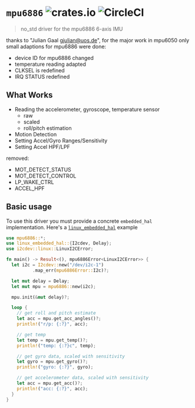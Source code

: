 # `mpu6886` ![crates.io](https://img.shields.io/crates/v/mpu6886.svg) ![CircleCI](https://img.shields.io/circleci/build/github/juliangaal/mpu6886.svg)
> no_std driver for the mpu6886 6-axis IMU

thanks to "Julian Gaal <gjulian@uos.de>", for the major work in mpu6050 
only small adaptions for mpu6886 were done:
* device ID for mpu6886 changed 
* temperature reading adapted
* CLKSEL is redefined
* IRQ STATUS redefined

## What Works
* Reading the accelerometer, gyroscope, temperature sensor
    * raw
    * scaled
    * roll/pitch estimation
* Motion Detection
* Setting Accel/Gyro Ranges/Sensitivity
* Setting Accel HPF/LPF

removed:
* MOT_DETECT_STATUS
* MOT_DETECT_CONTROL
* LP_WAKE_CTRL
* ACCEL_HPF

## Basic usage 
To use this driver you must provide a concrete `embedded_hal` implementation. Here's a 
[`linux_embedded_hal`](https://github.com/rust-embedded/linux-embedded-hal) example
```rust
use mpu6886::*;
use linux_embedded_hal::{I2cdev, Delay};
use i2cdev::linux::LinuxI2CError;

fn main() -> Result<(), mpu6886Error<LinuxI2CError>> {
  let i2c = I2cdev::new("/dev/i2c-1")
          .map_err(mpu6886Error::I2c)?;

  let mut delay = Delay;
  let mut mpu = mpu6886::new(i2c);

  mpu.init(&mut delay)?;

  loop {
    // get roll and pitch estimate
    let acc = mpu.get_acc_angles()?;
    println!("r/p: {:?}", acc);

    // get temp
    let temp = mpu.get_temp()?;
    println!("temp: {:?}c", temp);

    // get gyro data, scaled with sensitivity 
    let gyro = mpu.get_gyro()?;
    println!("gyro: {:?}", gyro);

    // get accelerometer data, scaled with sensitivity
    let acc = mpu.get_acc()?;
    println!("acc: {:?}", acc);
  }
}
```